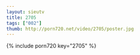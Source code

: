 ```yaml
--- 
layout: sieutv
title: 2705
tags: ["002"]
thumb: http://porn720.net/video/2705/poster.jpg
---
```

{% include porn720 key="2705" %} 
